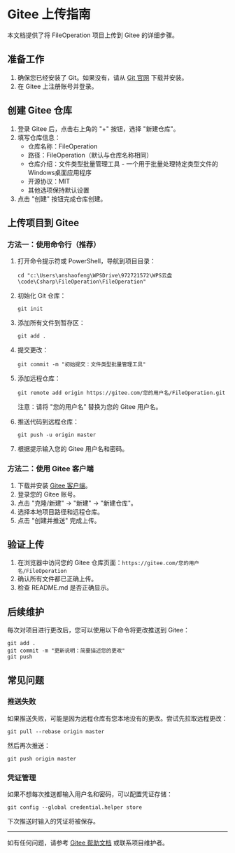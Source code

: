 # Gitee 上传指南

本文档提供了将 FileOperation 项目上传到 Gitee 的详细步骤。

## 准备工作

1. 确保您已经安装了 Git。如果没有，请从 [Git 官网](https://git-scm.com/downloads) 下载并安装。
2. 在 Gitee 上注册账号并登录。

## 创建 Gitee 仓库

1. 登录 Gitee 后，点击右上角的 "+" 按钮，选择 "新建仓库"。
2. 填写仓库信息：
   - 仓库名称：FileOperation
   - 路径：FileOperation（默认与仓库名称相同）
   - 仓库介绍：文件类型批量管理工具 - 一个用于批量处理特定类型文件的Windows桌面应用程序
   - 开源协议：MIT
   - 其他选项保持默认设置
3. 点击 "创建" 按钮完成仓库创建。

## 上传项目到 Gitee

### 方法一：使用命令行（推荐）

1. 打开命令提示符或 PowerShell，导航到项目目录：
   ```
   cd "c:\Users\anshaofeng\WPSDrive\972721572\WPS云盘\code\Csharp\FileOperation\FileOperation"
   ```

2. 初始化 Git 仓库：
   ```
   git init
   ```

3. 添加所有文件到暂存区：
   ```
   git add .
   ```

4. 提交更改：
   ```
   git commit -m "初始提交：文件类型批量管理工具"
   ```

5. 添加远程仓库：
   ```
   git remote add origin https://gitee.com/您的用户名/FileOperation.git
   ```
   注意：请将 "您的用户名" 替换为您的 Gitee 用户名。

6. 推送代码到远程仓库：
   ```
   git push -u origin master
   ```

7. 根据提示输入您的 Gitee 用户名和密码。

### 方法二：使用 Gitee 客户端

1. 下载并安装 [Gitee 客户端](https://gitee.com/app/download)。
2. 登录您的 Gitee 账号。
3. 点击 "克隆/新建" -> "新建" -> "新建仓库"。
4. 选择本地项目路径和远程仓库。
5. 点击 "创建并推送" 完成上传。

## 验证上传

1. 在浏览器中访问您的 Gitee 仓库页面：`https://gitee.com/您的用户名/FileOperation`
2. 确认所有文件都已正确上传。
3. 检查 README.md 是否正确显示。

## 后续维护

每次对项目进行更改后，您可以使用以下命令将更改推送到 Gitee：

```
git add .
git commit -m "更新说明：简要描述您的更改"
git push
```

## 常见问题

### 推送失败

如果推送失败，可能是因为远程仓库有您本地没有的更改。尝试先拉取远程更改：

```
git pull --rebase origin master
```

然后再次推送：

```
git push origin master
```

### 凭证管理

如果不想每次推送都输入用户名和密码，可以配置凭证存储：

```
git config --global credential.helper store
```

下次推送时输入的凭证将被保存。

---

如有任何问题，请参考 [Gitee 帮助文档](https://gitee.com/help) 或联系项目维护者。